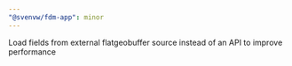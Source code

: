 ```yaml
---
"@svenvw/fdm-app": minor
---
```


Load fields from external flatgeobuffer source instead of an API to improve performance
